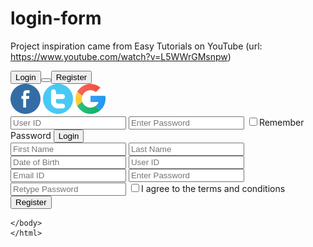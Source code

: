 # login-form
Project inspiration came from Easy Tutorials on YouTube (url: https://www.youtube.com/watch?v=L5WWrGMsnpw)
<!DOCTYPE html>
<html>
<head>
    <meta charset="utf-8">
    <meta name="viewport" content="width=device-width, initial-scale=1">
    <title>Login and Registration Form</title>
  <main> <link rel="stylesheet" href="style.css">
    </main>
    <body>
        <div class="Hero"> 
            <div class="form-box">
                <div class="button-box">
                    <div id="btn"></div>
                    <button type="button" class="toggle-btn" onclick="Login()">Login<button>
                    <button type="button" class="toggle-btn" onclick="Register()">Register</button>
                </div>
        <div class="social-icons">
                    <a href="https://www.facebook.com/"><img src="/images/fb.png"></a>
                    <a href="https://twitter.com/"><img src="/images/tw.png"></a>
                    <a href="https://www.google.com/"><img src="/images/gp.png"></a>
                </div>
                <div>
                <form id="Login" class="input-group">
                    <input type="text" class="input-field" placeholder="User ID" required>
                    <input type="text" class="input-field" placeholder="Enter Password" required>
                    <input type="checkbox" class="check-box"><span>Remember Password</span>
                    <button type="submit" class="submit-btn">Login</button>
                    </form>
                <form id="Register" class="input-group">
                    <input type="text" class="input-field" placeholder="First Name" required>
                    <input type="text" class="input-field" placeholder="Last Name" required>
                    <input type="text" class="input-field" placeholder="Date of Birth" required>
                    <input type="text" class="input-field" placeholder="User ID" required>
                    <input type="email" class="input-field" placeholder="Email ID" required>
                    <input type="text" class="input-field" placeholder="Enter Password" required>
                    <input type="text" class="input-field" placeholder="Retype Password" required>
                    <input type="checkbox" class="check-box"><span>I agree to the terms and conditions</span>
                    <button type="submit" class="submit-btn">Register</button>
                    </form>
                </div>
            </div>
            <script language="javascript" type="text/javascript" src="login.js"></script>
        </div>
    
    </body>
    </html>
